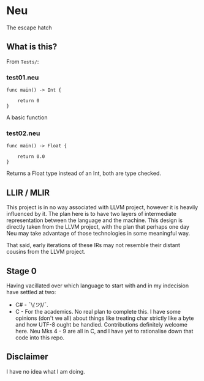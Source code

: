 # Neu

The escape hatch

## What is this?

From `Tests/`:

### test01.neu

```
func main() -> Int {

    return 0
}
```

A basic function

### test02.neu

```
func main() -> Float {

    return 0.0
}
```

Returns a Float type instead of an Int, both are type checked.

## LLIR / MLIR

This project is in no way associated with LLVM project, however it is heavily influenced by it. The plan here is to have two layers of intermediate representation between the language and the machine. This design is directly taken from the LLVM project, with the plan that perhaps one day Neu may take advantage of those technologies in some meaningful way.

That said, early iterations of these IRs may not resemble their distant cousins from the LLVM project.

## Stage 0

Having vacillated over which language to start with and in my indecision have settled at two:
- C# - ¯\\_(ツ)_/¯.
- C - For the academics. No real plan to complete this. I have some opinions (don't we all) about things like treating char strictly like a byte and how UTF-8 ought be handled. Contributions definitely welcome here. Neu Mks 4 - 9 are all in C, and I have yet to rationalise down that code into this repo.

## Disclaimer

I have no idea what I am doing.